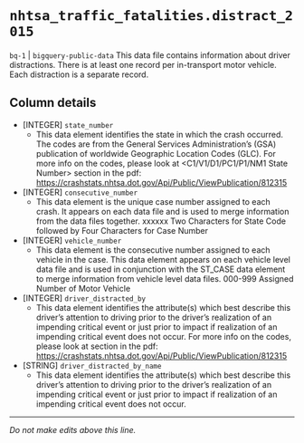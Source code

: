 # `nhtsa_traffic_fatalities.distract_2015`
`bq-1` | `bigquery-public-data`
This data file contains information about driver distractions.
There is at least one record per in-transport motor vehicle. Each distraction is a separate
record.

## Column details
* [INTEGER]   `state_number`
  - This data element identifies the state in which the crash occurred. The codes are from the General Services Administration’s (GSA) publication of worldwide Geographic Location Codes (GLC). For more info on the codes, please look at <C1/V1/D1/PC1/P1/NM1 State Number> section in the pdf: https://crashstats.nhtsa.dot.gov/Api/Public/ViewPublication/812315
* [INTEGER]   `consecutive_number`
  - This data element is the unique case number assigned to each crash. It appears on each data file and is used to merge information from the data files together. xxxxxx Two Characters for State Code followed by Four Characters for Case Number
* [INTEGER]   `vehicle_number`
  - This data element is the consecutive number assigned to each vehicle in the case. This data element appears on each vehicle level data file and is used in conjunction with the ST_CASE data element to merge information from vehicle level data files. 000-999 Assigned Number of Motor Vehicle
* [INTEGER]   `driver_distracted_by`
  - This data element identifies the attribute(s) which best describe this driver’s attention to driving prior to the driver’s realization of an impending critical event or just prior to impact if realization of an impending critical event does not occur. For more info on the codes, please look at <PC16 Driver Distracted By> section in the pdf: https://crashstats.nhtsa.dot.gov/Api/Public/ViewPublication/812315
* [STRING]    `driver_distracted_by_name`
  - This data element identifies the attribute(s) which best describe this driver’s attention to driving prior to the driver’s realization of an impending critical event or just prior to impact if realization of an impending critical event does not occur.

-------------------------------------------------------------------------------
*Do not make edits above this line.*
